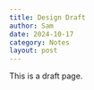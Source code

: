 ```yaml
---
title: Design Draft
author: Sam
date: 2024-10-17
category: Notes
layout: post
---
```


This is a draft page.
